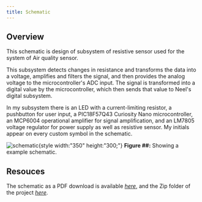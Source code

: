 ```yaml
---
title: Schematic
---
```


## Overview

This schematic is design of subsystem of resistive sensor used for the system of Air quality sensor.

This subsystem detects changes in resistance and transforms the data into a voltage, amplifies and filters the signal, and then provides the analog voltage to the microcontroller's ADC input.  The signal is transformed into a digital value by the microcontroller, which then sends that value to Neel's digital subsystem.

In my subsystem there is an LED with a current-limiting resistor, a pushbutton for user input, a PIC18F57Q43 Curiosity Nano microcontroller, an MCP6004 operational amplifier for signal amplification, and an LM7805 voltage regulator for power supply as well as resistive sensor.  My initials appear on every custom symbol in the schematic.

![schematic](screenshot_EGR304schematic.png.png){style width:"350" height:"300;"}
**Figure ##:** Showing a example schematic.


## Resouces

The schematic as a PDF download is available [*here*](Individual_schematic.pdf), and the Zip folder of the project [*here*](Individual_schematic.zip).